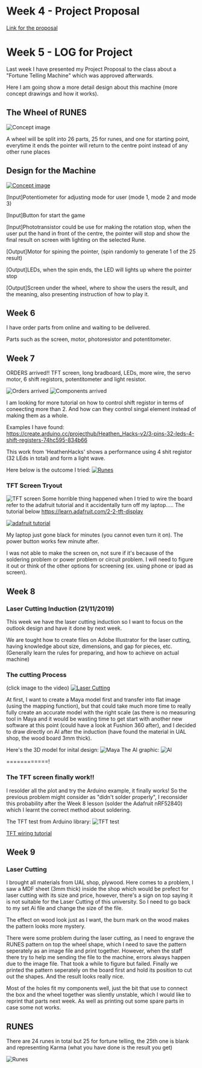 # Week 4 - Project Proposal

[Link for the proposal](https://github.com/muziFiona/Uni-Response/blob/master/Advanced-Physical-Computing/Final_Project/Project_Proposal_fortune_telling.pdf "Proposal link")

# Week 5 - LOG for Project 

Last week I have presented my Project Proposal to the class about a "Fortune Telling Machine" which was approved afterwards.

Here I am going show a more detail design about this machine (more concept drawings and how it works).

## The Wheel of RUNES
![Concept image](https://github.com/muziFiona/Uni-Response/blob/master/Advanced-Physical-Computing/Week_5/media/The_wheel_01.jpg)

A wheel will be split into 26 parts, 25 for runes, and one for starting point, everytime it ends the pointer will return to the centre point instead of any other rune places

## Design for the Machine

[![Concept image](https://github.com/muziFiona/Uni-Response/blob/master/Advanced-Physical-Computing/Week_5/media/The_wheel_02.jpg)](https://youtu.be/sWQf0j5OthM)

[Input]Potentiometer for adjusting mode for user (mode 1, mode 2 and mode 3)

[Input]Button for start the game

[Input]Phototransistor could be use for making the rotation stop, when the user put the hand in front of the centre, the pointer will stop and show the final result on screen with lighting on the selected Rune.

[Output]Motor for spining the pointer, (spin randomly to generate 1 of the 25 result)

[Output]LEDs, when the spin ends, the LED will lights up where the pointer stop

[Output]Screen under the wheel, where to show the users the result, and the meaning, also presenting instruction of how to play it.

## Week 6

I have order parts from online and waiting to be delivered. 

Parts such as the screen, motor, photoresistor and potentitometer. 

## Week 7

ORDERS arrived!!
TFT screen, long bradboard, LEDs, more wire, the servo motor, 6 shift registors, potentitometer and light resistor. 

![Orders arrived](https://github.com/muziFiona/Uni-Response/blob/master/Advanced-Physical-Computing/Final_Project/media/Components_1.jpg)
![Components arrived](https://github.com/muziFiona/Uni-Response/blob/master/Advanced-Physical-Computing/Final_Project/media/Components_2.jpg)

I am looking for more tutorial on how to control shift registor in terms of coneecting more than 2. And how can they control singal element instead of making them as a whole. 

Examples I have found:
https://create.arduino.cc/projecthub/Heathen_Hacks-v2/3-pins-32-leds-4-shift-registers-74hc595-834b66

This work from 'HeathenHacks' shows a performance using 4 shit registor (32 LEds in total) and form a light wave. 

Here below is the outcome I tried:
[![Runes](https://github.com/muziFiona/Uni-Response/blob/master/Advanced-Physical-Computing/Final_Project/media/Shift_reg_1.jpg)](https://youtu.be/rRugZeb03pg)


### TFT Screen Tryout

![TFT screen](https://github.com/muziFiona/Uni-Response/blob/master/Advanced-Physical-Computing/Final_Project/media/TFT_Screen.jpg)
Some horrible thing happened when I tried to wire the board refer to the adafruit tutorial and it accidentally turn off my laptop.....
The tutorial below
https://learn.adafruit.com/2-2-tft-display

[![adafruit tutorial](https://cdn-learn.adafruit.com/assets/assets/000/049/587/large1024/arduino_compatibles_uno_bb.png?1513982526)](https://learn.adafruit.com/2-2-tft-display/arduino-wiring)


My laptop just gone black for minutes (you cannot even turn it on). The power button works few minute after. 

I was not able to make the screen on, not sure if it's because of the soldering problem or power problem or circuit problem. I will need to figure it out or think of the other options for screening (ex. using phone or ipad as screen).

## Week 8

### Laser Cutting Induction (21/11/2019)

This week we have the laser cutting induction so I want to focus on the outlook design and have it done by next week.

We are tought how to create files on Adobe Illustrator for the laser cutting, having knowledge about size, dimensions, and gap for pieces, etc. (Generally learn the rules for preparing, and how to achieve on actual machine)

### The cutting Process

(click image to the video)
[![Laser Cutting](https://github.com/muziFiona/Uni-Response/blob/master/Advanced-Physical-Computing/Final_Project/media/Laser_Cutting.jpg)](https://youtu.be/PzTp2HzhzW8)

At first, I want to create a Maya model first and transfer into flat image (using the mapping function), but that could take much more time to really fully create an accurate model with the right scale (as there is no measuring tool in Maya and it would be wasting time to get start with another new software at this point (could have a look at Fushion 360 after), and I decided to draw directly on AI after the induction (have found the material in UAL shop, the wood board 3mm thick). 

Here's the 3D model for inital design:
![Maya](https://github.com/muziFiona/Uni-Response/blob/master/Advanced-Physical-Computing/Final_Project/media/Maya_model.jpg)
The AI graphic:
![AI](https://github.com/muziFiona/Uni-Response/blob/master/Advanced-Physical-Computing/Final_Project/media/AI_Design_01.jpg)

============!
### The TFT screen finally work!!
I resolder all the plot and try the Arduino example, it finally works!
So the previous problem might consider as "didn't solder properly", I reconsider this probability after the Week 8 lesson (solder the Adafruit nRF52840) which I learnt the correct method about soldering. 

The TFT test from Arduino library:
![TFT test](https://github.com/muziFiona/Uni-Response/blob/master/Advanced-Physical-Computing/Final_Project/media/TFT_Arduino_test_1.gif)

[TFT wiring tutorial](https://learn.adafruit.com/2-2-tft-display/arduino-wiring)

## Week 9

### Laser Cutting

I brought all materials from UAL shop, plywood. Here comes to a problem, I saw a MDF sheet (3mm thick) inside the shop which would be prefect for laser cutting with its size and price, however, there's a sign on top saying it is not suitable for the Laser Cutting of this university. So I need to go back to my set Ai file and change the size of the file. 

The effect on wood look just as I want, the burn mark on the wood makes the pattern looks more mystery. 

There were some problem during the laser cutting, as I need to engrave the RUNES pattern on top the wheel shape, which I need to save the pattern seperately as an image file and print together. However, when the staff there try to help me sending the file to the machine, errors always happen due to the image file. That took a while to figure but failed. Finally we printed the pattern seperately on the board first and hold its position to cut out the shapes. And the result looks really nice. 

Most of the holes fit my components well, just the bit that use to connect the box and the wheel together was sliently unstable, which I would like to reprint that parts next week. As well as printing out some spare parts in case some not works. 


## RUNES

There are 24 runes in total but 25 for fortune telling, the 25th one is blank and representing Karma (what you have done is the result you get)

![Runes](https://github.com/muziFiona/Uni-Response/blob/master/Advanced-Physical-Computing/Week_5/media/b3ef9d0df795c0f86c6c80f16d25af84.jpg)
 